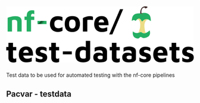 # ![nfcore/test-datasets](docs/images/test-datasets_logo.png)
Test data to be used for automated testing with the nf-core pipelines

## Pacvar - testdata
